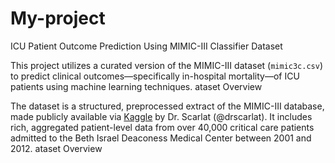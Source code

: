 # My-project
ICU Patient Outcome Prediction Using MIMIC-III Classifier Dataset

This project utilizes a curated version of the MIMIC-III dataset (`mimic3c.csv`) to predict clinical outcomes—specifically in-hospital mortality—of ICU patients using machine learning techniques.
ataset Overview

The dataset is a structured, preprocessed extract of the MIMIC-III database, made publicly available via [Kaggle](https://www.kaggle.com/) by Dr. Scarlat (@drscarlat). It includes rich, aggregated patient-level data from over 40,000 critical care patients admitted to the Beth Israel Deaconess Medical Center between 2001 and 2012.
ataset Overview
